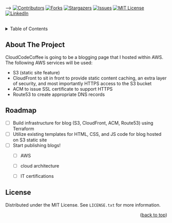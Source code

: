 -->
[![Contributors][contributors-shield]][contributors-url]
[![Forks][forks-shield]][forks-url]
[![Stargazers][stars-shield]][stars-url]
[![Issues][issues-shield]][issues-url]
[![MIT License][license-shield]][license-url]
[![LinkedIn][linkedin-shield]][linkedin-url]

<br />

<!-- TABLE OF CONTENTS -->
<details>
  <summary>Table of Contents</summary>
  <ol>
    <li>
      <a href="#about-the-project">About The Project</a>
    </li>
    <li><a href="#roadmap">Roadmap</a></li>
    <li><a href="#license">License</a></li>
  </ol>
</details>

<!-- ABOUT THE PROJECT -->
## About The Project

CloudCodeCoffee is going to be a blogging page that I hosted within AWS. The following AWS services will be used:
- S3 (static site feature)
- CloudFront to sit in front to provide static content caching, an extra layer of security, and most importantly HTTPS access to the S3 bucket
- ACM to issue SSL certificate to support HTTPS
- Route53 to create appropriate DNS records 


<!-- ROADMAP -->
## Roadmap

- [ ] Build infrastructure for blog (S3, CloudFront, ACM, Route53) using Terraform
- [ ] Utilize existing templates for HTML, CSS, and JS code for blog hosted on S3 static site
- [ ] Start publishing blogs!
    - [ ] AWS 
    - [ ] cloud architecture
    - [ ] IT certifications



<!-- LICENSE -->
## License

Distributed under the MIT License. See `LICENSE.txt` for more information.

<p align="right">(<a href="#readme-top">back to top</a>)</p>

<!-- MARKDOWN LINKS & IMAGES -->
<!-- https://www.markdownguide.org/basic-syntax/#reference-style-links -->
[contributors-shield]: https://img.shields.io/github/contributors/zachrundle/cloudcodecoffee.svg?style=for-the-badge
[contributors-url]: https://github.com/zachrundle/cloudcodecoffee/graphs/contributors
[forks-shield]: https://img.shields.io/github/forks/zachrundle/cloudcodecoffee.svg?style=for-the-badge
[forks-url]: https://github.com/zachrundle/cloudcodecoffee/network/members
[stars-shield]: https://img.shields.io/github/stars/zachrundle/cloudcodecoffee.svg?style=for-the-badge
[stars-url]: https://github.com/zachrundle/cloudcodecoffee/stargazers
[issues-shield]: https://img.shields.io/github/issues/zachrundle/cloudcodecoffee.svg?style=for-the-badge
[issues-url]: https://github.com/zachrundle/cloudcodecoffee/issues
[license-shield]: https://img.shields.io/github/license/zachrundle/cloudcodecoffee.svg?style=for-the-badge
[license-url]: https://github.com/zachrundle/cloudcodecoffee/blob/master/LICENSE.txt
[linkedin-shield]: https://img.shields.io/badge/-LinkedIn-black.svg?style=for-the-badge&logo=linkedin&colorB=555
[linkedin-url]: https://linkedin.com/in/zach-rundle
[product-screenshot]: images/screenshot.png

